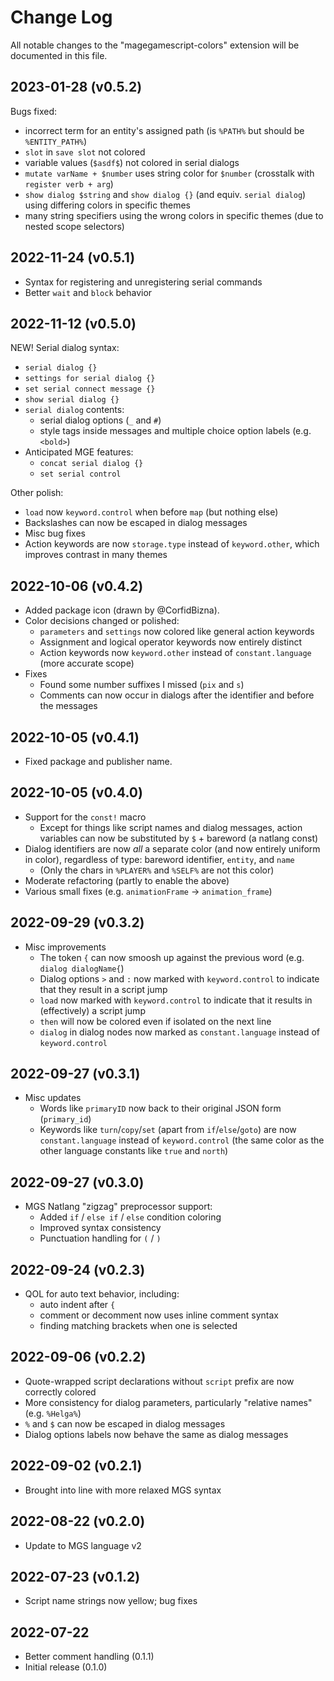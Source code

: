 # Change Log

All notable changes to the "magegamescript-colors" extension will be documented in this file.

## 2023-01-28 (v0.5.2)

Bugs fixed:

- incorrect term for an entity's assigned path (is `%PATH%` but should be `%ENTITY_PATH%`)
- `slot` in `save slot` not colored
- variable values (`$asdf$`) not colored in serial dialogs
- `mutate varName + $number` uses string color for `$number` (crosstalk with `register verb + arg`)
- `show dialog $string` and `show dialog {}` (and equiv. `serial dialog`) using differing colors in specific themes
- many string specifiers using the wrong colors in specific themes (due to nested scope selectors)

## 2022-11-24 (v0.5.1)

- Syntax for registering and unregistering serial commands
- Better `wait` and `block` behavior

## 2022-11-12 (v0.5.0)

NEW! Serial dialog syntax:

- `serial dialog {}`
- `settings for serial dialog {}`
- `set serial connect message {}`
- `show serial dialog {}`
- `serial dialog` contents:
	- serial dialog options (`_` and `#`)
	- style tags inside messages and multiple choice option labels (e.g. `<bold>`)
- Anticipated MGE features:
	- `concat serial dialog {}`
	- `set serial control`

Other polish:

- `load` now `keyword.control` when before `map` (but nothing else)
- Backslashes can now be escaped in dialog messages
- Misc bug fixes
- Action keywords are now `storage.type` instead of `keyword.other`, which improves contrast in many themes

## 2022-10-06 (v0.4.2)

- Added package icon (drawn by @CorfidBizna).
- Color decisions changed or polished:
	- `parameters` and `settings` now colored like general action keywords
	- Assignment and logical operator keywords now entirely distinct
	- Action keywords now `keyword.other` instead of `constant.language` (more accurate scope)
- Fixes
	- Found some number suffixes I missed (`pix` and `s`)
	- Comments can now occur in dialogs after the identifier and before the messages

## 2022-10-05 (v0.4.1)

- Fixed package and publisher name.

## 2022-10-05 (v0.4.0)

- Support for the `const!` macro
	- Except for things like script names and dialog messages, action variables can now be substituted by `$` + bareword (a natlang const)
- Dialog identifiers are now *all* a separate color (and now entirely uniform in color), regardless of type: bareword identifier, `entity`, and `name`
	- (Only the chars in `%PLAYER%` and `%SELF%` are not this color)
- Moderate refactoring (partly to enable the above)
- Various small fixes (e.g. `animationFrame` -> `animation_frame`)

## 2022-09-29 (v0.3.2)

- Misc improvements
	- The token `{` can now smoosh up against the previous word (e.g. `dialog dialogName{`)
	- Dialog options `>` and `:` now marked with `keyword.control` to indicate that they result in a script jump
	- `load` now marked with `keyword.control` to indicate that it results in (effectively) a script jump
	- `then` will now be colored even if isolated on the next line
	- `dialog` in dialog nodes now marked as `constant.language` instead of `keyword.control`

## 2022-09-27 (v0.3.1)

- Misc updates
	- Words like `primaryID` now back to their original JSON form (`primary_id`)
	- Keywords like `turn`/`copy`/`set` (apart from `if`/`else`/`goto`) are now `constant.language` instead of `keyword.control` (the same color as the other language constants like `true` and `north`)

## 2022-09-27 (v0.3.0)

- MGS Natlang "zigzag" preprocessor support:
	- Added `if` / `else if` / `else` condition coloring
	- Improved syntax consistency
	- Punctuation handling for `(` / `)`

## 2022-09-24 (v0.2.3)

- QOL for auto text behavior, including:
	- auto indent after `{`
	- comment or decomment now uses inline comment syntax
	- finding matching brackets when one is selected

## 2022-09-06 (v0.2.2)

- Quote-wrapped script declarations without `script` prefix are now correctly colored
- More consistency for dialog parameters, particularly "relative names" (e.g. `%Helga%`)
- `%` and `$` can now be escaped in dialog messages
- Dialog options labels now behave the same as dialog messages

## 2022-09-02 (v0.2.1)

- Brought into line with more relaxed MGS syntax

## 2022-08-22 (v0.2.0)

- Update to MGS language v2

## 2022-07-23 (v0.1.2)

- Script name strings now yellow; bug fixes

## 2022-07-22

- Better comment handling (0.1.1)
- Initial release (0.1.0)